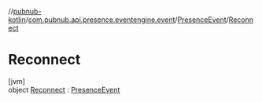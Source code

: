//[pubnub-kotlin](../../../../index.md)/[com.pubnub.api.presence.eventengine.event](../../index.md)/[PresenceEvent](../index.md)/[Reconnect](index.md)

# Reconnect

[jvm]\
object [Reconnect](index.md) : [PresenceEvent](../index.md)
